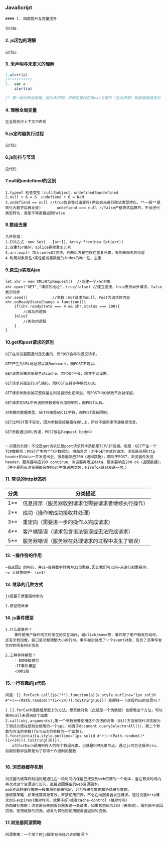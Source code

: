 ### JavaScript

	#### 1. 函数提升与变量提升

```
见代码
```

#### 2. js闭包的理解

```
见代码
```

#### 3. 未声明与未定义的理解

```javascript
1.alert(a)
/**********/
2.  var a
	alert(a)

/* 第一段代码会报错，因为未声明。声明变量存在用var关键字（显示声明）和直接赋值语句（隐式声明），如果都不满足，则是未声明的，在js中就会报错。es5中用var关键字声明却未赋值，称为undefiend,将此现象称为未定义。 */
```

#### 4. 理解全局变量

```
在全局执行上下文中声明
```

#### 5.js定时器执行过程

```
见代码
```

#### 6.js防抖与节流

```
见代码
```

#### 7.null和undefined的区别

```
1.typeof 检查类型：null为object，undefined为undefined
2.null + 6 = 6	undefiend + 6 = NaN
3.undefiend == null //true包容等式运算符(两边会先进行隐式类型转化，**一般**是转化为数字后再比较)       undefiend === null //false严格等式运算符，不会进行类型转化，类型不等直接返回false

```

#### 8.数组去重

```
几种思路：
1.ES6方式：new Set(...[arr])，Array.from(new Set(arr))
2.双重for循环，splice删除重复元素
3.arr.map() 加上indexOf方法，判断后方是否存在重复元素，有则删除无则保留
4.利用对象属性+属性值或者数组的index的唯一性，去重
```

#### 9.原生js实现Ajax

```
let xhr = new XMLHttpRequest()  //创建一个xhr对象
xhr.open("GET","请求的地址"，true/false) //建立连接，true表示异步请求，false表示同步
xhr.send()           //参数：GET请求为null，Post为请求体内容
xhr.onReadyStateChange = function(){
	if(xhr.readyState === 4 && xhr.status === 200){
		//成功的逻辑
	}else{
		//失败的逻辑
	}
}
```

#### 10.get和post请求的区别

```
GET在浏览器回退时是无害的，而POST会再次提交请求。

GET产生的URL地址可以被Bookmark，而POST不可以。

GET请求会被浏览器主动cache，而POST不会，除非手动设置。

GET请求只能进行url编码，而POST支持多种编码方式。

GET请求参数会被完整保留在浏览器历史记录里，而POST中的参数不会被保留。

GET请求在URL中传送的参数是有长度限制的，而POST么有。

对参数的数据类型，GET只接受ASCII字符，而POST没有限制。 

GET比POST更不安全，因为参数直接暴露在URL上，所以不能用来传递敏感信息。

GET参数通过URL传递，POST放在Request body中


一点骚的东西：不论是get请求还是post请求其本质都是TCP/IP连接。但是：GET产生一个TCP数据包；POST产生两个TCP数据包。换而言之：对于GET方式的请求，浏览器会把http header和data一并发送出去，服务器响应200（返回数据），而对于POST，浏览器先发送header，服务器响应100 continue，浏览器再发送data，服务器响应200 ok（返回数据）。（并不是所有浏览器都会在POST中发送两次包，Firefox就只发送一次。）
```

#### 11. 常见的http状态码

| 分类 | 分类描述                                           |
| ---- | -------------------------------------------------- |
| 1**  | 信息提示（服务器收到请求但需要请求者继续执行操作） |
| 2**  | 成功（操作被成功接收并处理）                       |
| 3**  | 重定向（需要进一步的操作以完成请求）               |
| 4**  | 客户端错误（请求包含语法错误或无法完成请求）       |
| 5**  | 服务器错误（服务器在处理请求的过程中发生了错误）   |

#### 12. ~操作符的作用

```
~会返回2 的补码，并且~会将数字转换为32位整数,因此我们可以用~来进行取整操作。
~x 大致等同于-（x+1）
```

#### 13. 继承的几种方式

```
js是基于原型链继承的

1.原型链继承

```

#### 14. js事件模型

```
1.什么是事件？
	事件是用户操作网页时发生的交互动作，如click/move等，事件除了用户触发的动作，还有文档加载，窗口滚动和调整大小的行为。事件被封装成了一个event对象，包含了该事件发生时的所有相关信息
   
2.三种事件模型？
	- DOM0级模型
	-IE事件模型
	-DOM2级
```

#### 15.一行有趣的js代码

```
问题：[].forEach.call($$("*"),function(a){a.style.outline="1px solid #"+(~~(Math.random()*(1<<24))).toString(16)}) 能解释一下这段代码的意思吗？

1.[].forEach是数组原型上的方法，想其他对象（此题是一个伪数组）也使用这个方法，可以使用call来调用这个函数
2.call(obj,arguments),第一个参数是要使用这个方法的对象（$$()方法是现代浏览器为了调试方便在控制台使用的一个api，相当于document.querySelectorAll()），第二个参数为方法的参数(forEach的参数为一个函数)。
3.function(a){a.style.outline='1px solid #'+(~~(Math.random()*(1<<24))).toString(16)}).
   a为forEach调用时传入的每个数组元素，也就是DOM元素节点。通过js的方法操作css。后面的数学运算是为了获得十六进制的整数
   
```

#### 16. 浏览器缓存机制

```
浏览器的缓存机制指的是通过在一段时间内保留已接受到web资源的一个副本，当在有效时间内再次对这个资源进行访问，直接返回保留的web资源副本。
web资源的缓存策略一般由服务器来指定，分为强缓存策略和协商缓存策略。
强缓存策略：如果缓存资源有效，直接使用资源，不必在向服务器发送请求。通过设置http请求的头expires(绝对时间，效果不好)或者cache-control（相对时间）
协商缓存策略：浏览器会先向服务器发送一条请求，如果状态码为304（未修改），服务器不返回资源，使用缓存的资源。如果为其他则使用服务器返回的资源。
```

#### 17.浏览器同源策略

```
同源策略：一个域下的js脚本在未经允许的情况下
```

